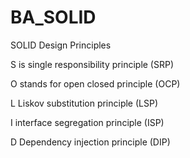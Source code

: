 # BA_SOLID
SOLID Design Principles

S is single responsibility principle (SRP)

O stands for open closed principle (OCP)

L Liskov substitution principle (LSP)

I interface segregation principle (ISP)

D Dependency injection principle (DIP)
